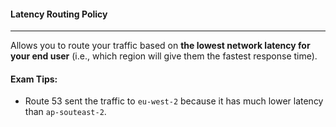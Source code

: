 #### Latency Routing Policy

___
Allows you to route your traffic based on **the lowest network latency for your end user** (i.e., which region will give
them the fastest response time).

#### Exam Tips:

* Route 53 sent the traffic to `eu-west-2` because it has much lower latency than `ap-souteast-2`.